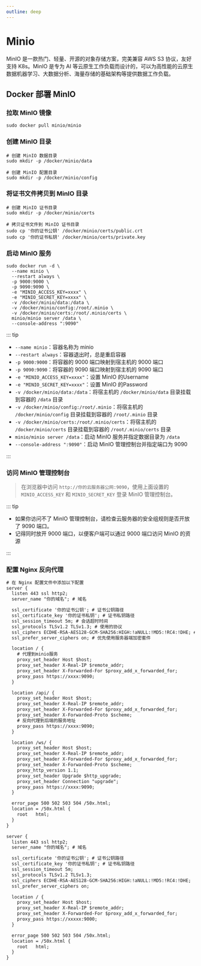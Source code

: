 ```yaml
---
outline: deep
---
```


# Minio

MinIO 是一款热门、轻量、开源的对象存储方案，完美兼容 AWS S3 协议，友好支持 K8s。MinIO 是专为 AI 等云原生工作负载而设计的，可以为高性能的云原生数据机器学习、大数据分析、海量存储的基础架构等提供数据工作负载。

## Docker 部署 MinIO

### 拉取 MinIO 镜像

```shell
sudo docker pull minio/minio
```

### 创建 MinIO 目录

```shell
# 创建 MinIO 数据目录
sudo mkdir -p /docker/minio/data

# 创建 MinIO 配置目录
sudo mkdir -p /docker/minio/config
```

### 将证书文件拷贝到 MinIO 目录

```shell
# 创建 MinIO 证书目录
sudo mkdir -p /docker/minio/certs

# 拷贝证书文件到 MinIO 证书目录
sudo cp '你的证书公钥' /docker/minio/certs/public.crt
sudo cp '你的证书私钥' /docker/minio/certs/private.key
```

### 启动 MinIO 服务

```shell
sudo docker run -d \
  --name minio \
  --restart always \
  -p 9000:9000 \
  -p 9090:9090 \
  -e "MINIO_ACCESS_KEY=xxxx" \
  -e "MINIO_SECRET_KEY=xxxx" \
  -v /docker/minio/data:/data \
  -v /docker/minio/config:/root/.minio \
  -v /docker/minio/certs:/root/.minio/certs \
  minio/minio server /data \
  --console-address ":9090"
```

::: tip

- `--name minio`：容器名称为 minio
- `--restart always`：容器退出时，总是重启容器
- `-p 9000:9000`：将容器的 9000 端口映射到宿主机的 9000 端口
- `-p 9090:9090`：将容器的 9090 端口映射到宿主机的 9090 端口
- `-e "MINIO_ACCESS_KEY=xxxx"`：设置 MinIO 的Username
- `-e "MINIO_SECRET_KEY=xxxx"`：设置 MinIO 的Password
- `-v /docker/minio/data:/data`：将宿主机的 `/docker/minio/data` 目录挂载到容器的 `/data` 目录
- `-v /docker/minio/config:/root/.minio`：将宿主机的 `/docker/minio/config` 目录挂载到容器的 `/root/.minio` 目录
- `-v /docker/minio/certs:/root/.minio/certs`：将宿主机的 `/docker/minio/certs` 目录挂载到容器的 `/root/.minio/certs` 目录
- `minio/minio server /data`：启动 MinIO 服务并指定数据目录为 `/data`
- `--console-address ":9090"`：启动 MinIO 管理控制台并指定端口为 9090

:::

### 访问 MinIO 管理控制台

> 在浏览器中访问 `http://你的云服务器公网:9090`，使用上面设置的 `MINIO_ACCESS_KEY` 和 `MINIO_SECRET_KEY` 登录 MinIO 管理控制台。

::: tip

- 如果你访问不了 MinIO 管理控制台，请检查云服务器的安全组规则是否开放了 9090 端口。
- 记得同时放开 9000 端口，以便客户端可以通过 9000 端口访问 MinIO 的资源

:::

### 配置 Nginx 反向代理

```txt
# 在 Nginx 配置文件中添加以下配置
server {
  listen 443 ssl http2;
  server_name "你的域名"; # 域名

  ssl_certificate '你的证书公钥'; # 证书公钥路径
  ssl_certificate_key '你的证书私钥'; # 证书私钥路径
  ssl_session_timeout 5m; # 会话超时时间
  ssl_protocols TLSv1.2 TLSv1.3; # 使用的协议
  ssl_ciphers ECDHE-RSA-AES128-GCM-SHA256:HIGH:!aNULL:!MD5:!RC4:!DHE; # 使用的加密套件
  ssl_prefer_server_ciphers on; # 优先使用服务器端加密套件

  location / {
    # 代理到minio服务
    proxy_set_header Host $host;
    proxy_set_header X-Real-IP $remote_addr;
    proxy_set_header X-Forwarded-For $proxy_add_x_forwarded_for;
    proxy_pass https://xxxx:9090;
  }

  location /api/ {
    proxy_set_header Host $host;
    proxy_set_header X-Real-IP $remote_addr;
    proxy_set_header X-Forwarded-For $proxy_add_x_forwarded_for;
    proxy_set_header X-Forwarded-Proto $scheme;
    # 反向代理到后端的服务地址
    proxy_pass https://xxxx:9090;
  }

  location /ws/ {
    proxy_set_header Host $host;
    proxy_set_header X-Real-IP $remote_addr;
    proxy_set_header X-Forwarded-For $proxy_add_x_forwarded_for;
    proxy_set_header X-Forwarded-Proto $scheme;
    proxy_http_version 1.1;
    proxy_set_header Upgrade $http_upgrade;
    proxy_set_header Connection "upgrade";
    proxy_pass https://xxxx:9090;
  }

  error_page 500 502 503 504 /50x.html;
  location = /50x.html {
    root   html;
  }
}

server {
  listen 443 ssl http2;
  server_name "你的域名"; # 域名

  ssl_certificate '你的证书公钥'; # 证书公钥路径
  ssl_certificate_key '你的证书私钥'; # 证书私钥路径
  ssl_session_timeout 5m;
  ssl_protocols TLSv1.2 TLSv1.3;
  ssl_ciphers ECDHE-RSA-AES128-GCM-SHA256:HIGH:!aNULL:!MD5:!RC4:!DHE;
  ssl_prefer_server_ciphers on;

  location / {
    proxy_set_header Host $host;
    proxy_set_header X-Real-IP $remote_addr;
    proxy_set_header X-Forwarded-For $proxy_add_x_forwarded_for;
    proxy_pass https://xxxxx:9000;
  }

  error_page 500 502 503 504 /50x.html;
  location = /50x.html {
    root   html;
  }
}
```
